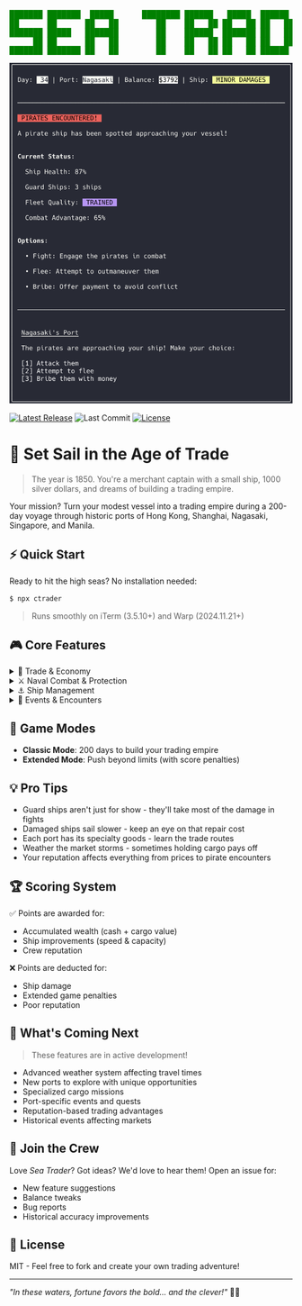 <pre style="color:green;background:transparent">
███████ ███████  █████      ████████ ██████   █████  ██████  ███████ ██████  
██      ██      ██   ██        ██    ██   ██ ██   ██ ██   ██ ██      ██   ██ 
███████ █████   ███████        ██    ██████  ███████ ██   ██ █████   ██████  
     ██ ██      ██   ██        ██    ██   ██ ██   ██ ██   ██ ██      ██   ██ 
███████ ███████ ██   ██        ██    ██   ██ ██   ██ ██████  ███████ ██   ██ 
</pre>

<img src="./screenshot.png" alt="Screenshot of the game in Warp terminal" />

<br />

[![Latest Release](https://img.shields.io/github/v/release/zyishai/sea-trader?include_prereleases&style=flat&color=4A4E69&labelColor=22223B)](https://github.com/zyishai/sea-trader/releases)
![Last Commit](https://img.shields.io/github/last-commit/zyishai/sea-trader?style=flat&color=4A4E69&labelColor=22223B)
[![License](https://img.shields.io/github/license/zyishai/sea-trader?style=flat&color=4A4E69&labelColor=22223B)](https://github.com/zyishai/sea-trader/blob/main/LICENSE)

# 🚢 Set Sail in the Age of Trade
> The year is 1850. You're a merchant captain with a small ship, 1000 silver dollars, and dreams of building a trading empire.  

Your mission? Turn your modest vessel into a trading empire during a 200-day voyage through historic ports of Hong Kong, Shanghai, Nagasaki, Singapore, and Manila.

## ⚡ Quick Start
Ready to hit the high seas? No installation needed:
```bash
$ npx ctrader
```
> Runs smoothly on iTerm (3.5.10+) and Warp (2024.11.21+)

<!-- [IMAGE: GIF showing quick gameplay loop - sailing, trading, encountering events] -->

## 🎮 Core Features

<details>
<summary>🌊 Trade & Economy</summary>

- Dynamic market system with realistic price fluctuations
- Strategic trading between 5 major Asian ports
- Market trends that shift every 14 days
- Risk vs reward decisions with cargo space management
</details>

<details>
<summary>⚔️ Naval Combat & Protection</summary>

- Hire and manage your guard fleet
- Real-time damage distribution between your ship and guards
- Strategic fleet maintenance decisions
- Intense pirate encounters with multiple outcomes
</details>

<details>
<summary>⚓ Ship Management</summary>

- Historically accurate sailing speeds (8-20 knots)
- Critical decisions about repairs and upgrades
- Weather and damage affect your travel time
</details>

<details>
<summary>🎲 Events & Encounters</summary>

- No two voyages are the same
- Random events that scale with your wealth
- Dynamic weather conditions
- Trade regulations that can make or break your fortune
- Mysterious islands with valuable cargo
</details>

## 🎯 Game Modes
- **Classic Mode**: 200 days to build your trading empire
- **Extended Mode**: Push beyond limits (with score penalties)

## 💡 Pro Tips
- Guard ships aren't just for show - they'll take most of the damage in fights
- Damaged ships sail slower - keep an eye on that repair cost
- Each port has its specialty goods - learn the trade routes
- Weather the market storms - sometimes holding cargo pays off
- Your reputation affects everything from prices to pirate encounters

## 🏆 Scoring System
✅ Points are awarded for:  
- Accumulated wealth (cash + cargo value)
- Ship improvements (speed & capacity)
- Crew reputation

❌ Points are deducted for:
- Ship damage
- Extended game penalties
- Poor reputation

<!-- [IMAGE: Screenshot of end-game achievements with player's trading empire stats] -->

## 🚀 What's Coming Next
> These features are in active development!

- Advanced weather system affecting travel times
- New ports to explore with unique opportunities
- Specialized cargo missions
- Port-specific events and quests
- Reputation-based trading advantages
- Historical events affecting markets


## 🤝 Join the Crew
Love *Sea Trader*? Got ideas? We'd love to hear them! Open an issue for:
- New feature suggestions
- Balance tweaks
- Bug reports
- Historical accuracy improvements

## 📜 License
MIT - Feel free to fork and create your own trading adventure!

---
*"In these waters, fortune favors the bold... and the clever!"* 🏴‍☠️
